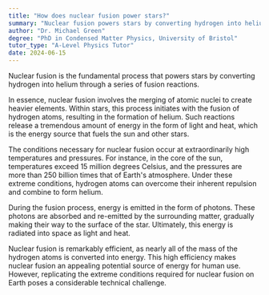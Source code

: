 ```yaml
---
title: "How does nuclear fusion power stars?"
summary: "Nuclear fusion powers stars by converting hydrogen into helium through a process of fusion reactions."
author: "Dr. Michael Green"
degree: "PhD in Condensed Matter Physics, University of Bristol"
tutor_type: "A-Level Physics Tutor"
date: 2024-06-15
---
```


Nuclear fusion is the fundamental process that powers stars by converting hydrogen into helium through a series of fusion reactions.

In essence, nuclear fusion involves the merging of atomic nuclei to create heavier elements. Within stars, this process initiates with the fusion of hydrogen atoms, resulting in the formation of helium. Such reactions release a tremendous amount of energy in the form of light and heat, which is the energy source that fuels the sun and other stars.

The conditions necessary for nuclear fusion occur at extraordinarily high temperatures and pressures. For instance, in the core of the sun, temperatures exceed $15$ million degrees Celsius, and the pressures are more than $250$ billion times that of Earth's atmosphere. Under these extreme conditions, hydrogen atoms can overcome their inherent repulsion and combine to form helium.

During the fusion process, energy is emitted in the form of photons. These photons are absorbed and re-emitted by the surrounding matter, gradually making their way to the surface of the star. Ultimately, this energy is radiated into space as light and heat.

Nuclear fusion is remarkably efficient, as nearly all of the mass of the hydrogen atoms is converted into energy. This high efficiency makes nuclear fusion an appealing potential source of energy for human use. However, replicating the extreme conditions required for nuclear fusion on Earth poses a considerable technical challenge.
    